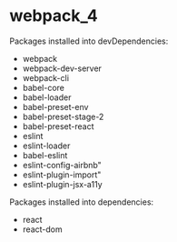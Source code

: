 # webpack_4

Packages installed into devDependencies:

- webpack
- webpack-dev-server
- webpack-cli
- babel-core
- babel-loader
- babel-preset-env
- babel-preset-stage-2
- babel-preset-react
- eslint
- eslint-loader
- babel-eslint
- eslint-config-airbnb"
- eslint-plugin-import"
- eslint-plugin-jsx-a11y

Packages installed into dependencies:

- react
- react-dom
